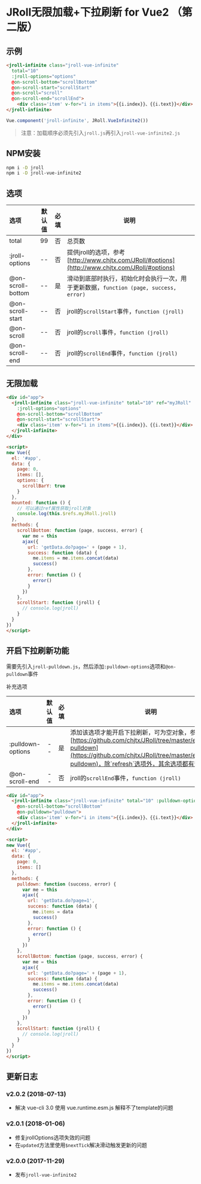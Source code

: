 # JRoll无限加载+下拉刷新 for Vue2 （第二版）

## 示例

```html
<jroll-infinite class="jroll-vue-infinite"
  total="10"
  :jroll-options="options"
  @on-scroll-bottom="scrollBottom"
  @on-scroll-start="scrollStart"
  @on-scroll="scroll"
  @on-scroll-end="scrollEnd">
    <div class='item' v-for="i in items">{{i.index}}、{{i.text}}</div>
</jroll-infinite>
```

```js
Vue.component('jroll-infinite', JRoll.VueInfinite2())
```

> 注意：加载顺序必须先引入`jroll.js`再引入`jroll-vue-infinite2.js`

## NPM安装

```bash
npm i -D jroll
npm i -D jroll-vue-infinite2
```

## 选项

| 选项 | 默认值 | 必填 | 说明 |
|:----|:----:|:----:|----|
|total| 99 | 否 | 总页数 |
|:jroll-options| -- | 否 | 提供jroll的选项，参考[http://www.chjtx.com/JRoll/#options](http://www.chjtx.com/JRoll/#options) |
|@on-scroll-bottom| -- | 是 | 滑动到底部时执行，初始化时会执行一次，用于更新数据，`function (page, success, error)` |
|@on-scroll-start| -- | 否 | jroll的`scrollStart`事件，`function (jroll)` |
|@on-scroll| -- | 否 | jroll的`scroll`事件，`function (jroll)` |
|@on-scroll-end| -- | 否 | jroll的`scrollEnd`事件，`function (jroll)` |

## 无限加载

```html
<div id="app">
  <jroll-infinite class="jroll-vue-infinite" total="10" ref="myJRoll"
    :jroll-options="options"
    @on-scroll-bottom="scrollBottom"
    @on-scroll-start="scrollStart">
    <div class='item' v-for="i in items">{{i.index}}、{{i.text}}</div>
  </jroll-infinite>
</div>

<script>
new Vue({
  el: '#app',
  data: {
    page: 0,
    items: [],
    options: {
      scrollBarY: true
    }
  },
  mounted: function () {
    // 可以通过ref属性获取jroll对象
    console.log(this.$refs.myJRoll.jroll)
  },
  methods: {
    scrollBottom: function (page, success, error) {
      var me = this
      ajax({
        url: 'getData.do?page=' + (page + 1),
        success: function (data) {
          me.items = me.items.concat(data)
          success()
        },
        error: function () {
          error()
        }
      })
    },
    scrollStart: function (jroll) {
      // console.log(jroll)
    }
  }
})
</script>
```

## 开启下拉刷新功能

需要先引入`jroll-pulldown.js`，然后添加`:pulldown-options`选项和`@on-pulldown`事件

补充选项

| 选项 | 默认值 | 必填 | 说明 |
|:----|:----:|:----:|----|
|:pulldown-options| -- | 是 | 添加该选项才能开启下拉刷新，可为空对象，参考[https://github.com/chjtx/JRoll/tree/master/extends/jroll-pulldown](https://github.com/chjtx/JRoll/tree/master/extends/jroll-pulldown)，除`refresh`选项外，其余选项都有效 |
|@on-scroll-end| -- | 否 | jroll的`scrollEnd`事件，`function (jroll)` |

```html
<div id="app">
  <jroll-infinite class="jroll-vue-infinite" total="10" :pulldown-options="{}"
    @on-scroll-bottom="scrollBottom"
    @on-pulldown="pulldown">
    <div class='item' v-for="i in items">{{i.index}}、{{i.text}}</div>
  </jroll-infinite>
</div>

<script>
new Vue({
  el: '#app',
  data: {
    page: 0,
    items: []
  },
  methods: {
    pulldown: function (success, error) {
      var me = this
      ajax({
        url: 'getData.do?page=1',
        success: function (data) {
          me.items = data
          success()
        },
        error: function () {
          error()
        }
      })
    },
    scrollBottom: function (page, success, error) {
      var me = this
      ajax({
        url: 'getData.do?page=' + (page + 1),
        success: function (data) {
          me.items = me.items.concat(data)
          success()
        },
        error: function () {
          error()
        }
      })
    },
    scrollStart: function (jroll) {
      // console.log(jroll)
    }
  }
})
</script>
```

## 更新日志

### v2.0.2 (2018-07-13)

- 解决 vue-cli 3.0 使用 vue.runtime.esm.js 解释不了template的问题

### v2.0.1 (2018-01-06)

- 修复jrollOptions选项失效的问题
- 在`updated`方法里使用`$nextTick`解决滑动触发更新的问题

### v2.0.0 (2017-11-29)

- 发布`jroll-vue-infinite2`
